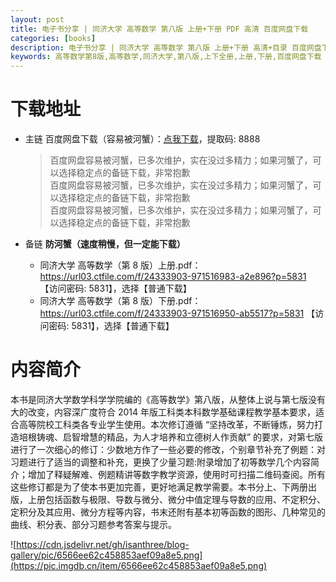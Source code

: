 ```yaml
---
layout: post
title: 电子书分享 | 同济大学 高等数学 第八版 上册+下册 PDF 高清 百度网盘下载
categories: [books]
description: 电子书分享 | 同济大学 高等数学 第八版 上册+下册 高清+目录 百度网盘下载：https://qweree.cn/index.php/236/
keywords: 高等数学第8版,高等数学,同济大学,第八版,上下全册,上册,下册,百度网盘下载
---
```


# 下载地址

- 主链 百度网盘下载（容易被河蟹）：[点我下载](https://pan.baidu.com/s/1DeOdm0g8fPkc71Aw9QzPNw?pwd=8888)，提取码: 8888

  > 百度网盘容易被河蟹，已多次维护，实在没过多精力；如果河蟹了，可以选择稳定点的备链下载，非常抱歉<br/>
  > 百度网盘容易被河蟹，已多次维护，实在没过多精力；如果河蟹了，可以选择稳定点的备链下载，非常抱歉<br/>
  > 百度网盘容易被河蟹，已多次维护，实在没过多精力；如果河蟹了，可以选择稳定点的备链下载，非常抱歉<br/>

- 备链 **防河蟹（速度稍慢，但一定能下载）**

  - 同济大学 高等数学（第 8 版）上册.pdf：<https://url03.ctfile.com/f/24333903-971516983-a2e896?p=5831> 【访问密码: 5831】，选择【普通下载】
  - 同济大学 高等数学（第 8 版）下册.pdf：<https://url03.ctfile.com/f/24333903-971516950-ab5517?p=5831> 【访问密码: 5831】，选择【普通下载】

# 内容简介

本书是同济大学数学科学学院编的《高等数学》第八版，从整体上说与第七版没有大的改变，内容深广度符合 2014 年版工科类本科数学基础课程教学基本要求，适合高等院校工科类各专业学生使用。本次修订遵循 “坚持改革，不断锤炼，努力打造培根铸魂、启智增慧的精品，为人才培养和立德树人作贡献” 的要求，对第七版进行了一次细心的修订：少数地方作了一些必要的修改，个别章节补充了例题：对习题进行了适当的调整和补充，更换了少量习题:附录增加了初等数学几个内容简介；增加了释疑解难、例题精讲等数字教学资源，使用时可扫描二维码查阅。所有这些修订都是为了使本书更加完善，更好地满足教学需要。本书分上、下两册出版，上册包括函数与极限、导数与微分、微分中值定理与导数的应用、不定积分、定积分及其应用、微分方程等内容，书末还附有基本初等函数的图形、几种常见的曲线、积分表、部分习题参考答案与提示。

![https://cdn.jsdelivr.net/gh/isanthree/blog-gallery/pic/6566ee62c458853aef09a8e5.png](https://pic.imgdb.cn/item/6566ee62c458853aef09a8e5.png)
